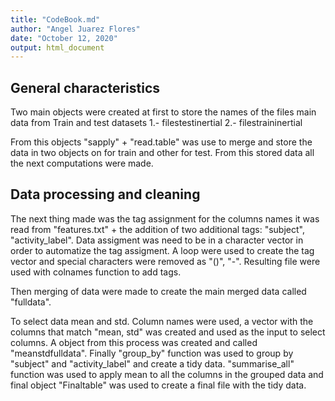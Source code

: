 ```yaml
---
title: "CodeBook.md"
author: "Angel Juarez Flores"
date: "October 12, 2020"
output: html_document
---
```



## General characteristics

Two main objects were created at first to store the names of the files main data from Train and test datasets
1.- filestestinertial
2.- filestraininertial

From this objects "sapply" + "read.table" was use to merge and store the data in two objects on for train and other for test. From this stored data all the next computations were made.

## Data processing and cleaning

The next thing made was the tag assignment for the columns names it was read from "features.txt" + the addition of two additional tags: "subject", "activity_label". Data assigment was need to be in a character vector in order to automatize the tag assigment. A loop were used to create the tag vector and special characters were removed as "()", "-". Resulting file were used with colnames function to add tags.

Then merging of data were made to create the main merged data called "fulldata". 

To select data mean and std. Column names were used, a vector with the columns that match "mean, std" was created and used as the input to select columns. A object from this process was created and called "meanstdfulldata". Finally "group_by" function was used to group by "subject" and "activity_label" and create a tidy data. "summarise_all" function was used to apply mean to all the columns in the grouped data and final object "Finaltable" was used to create a final file with the tidy data.

